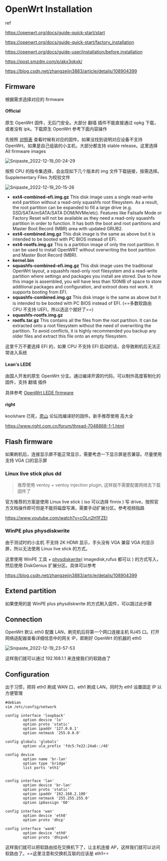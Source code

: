 # OpenWrt Installation

ref

https://openwrt.org/docs/guide-quick-start/start

https://openwrt.org/docs/guide-quick-start/factory_installation

https://openwrt.org/docs/guide-user/installation/before.installation

https://post.smzdm.com/p/akx3okxk/

https://blog.csdn.net/zhangzejin3883/article/details/108904399

## Firmware

根据需求选择对应的 firmware

#### Official

原生 OpenWrt 固件，无后门安全。大部分 翻墙 插件不能直接通过 opkg 下载，或者没有 ipk。下载原生 OpenWrt 参考下面内容操作

先按照 [对照表](https://openwrt.org/toh/views/toh_fwdownload) 查看时候有对应的固件。如果没找到说明对应设备不支持 OpenWrt。如果是自己组装的小主机，大部分都支持 stable release。这里选择 All firmware images

![Snipaste_2022-12-19_00-24-29](https://cdn.staticaly.com/gh/dhay3/image-repo@master/Snipaste_2022-12-19_00-24-29.4gwnjctlnea0.webp)

按照 CPU 的指令集选择，会出现如下几个版本的 img 文件下载链接，按需选择。Supplementary Files 为校验文件

![Snipaste_2022-12-19_20-15-26](https://cdn.staticaly.com/gh/dhay3/image-repo@master/20221219/Snipaste_2022-12-19_20-15-26.63ptrl73ork0.webp)

- **ext4-combined-efi.img.gz** This disk image uses a single read-write ext4 partition without a read-only squashfs root filesystem. As a result, the root partition can be expanded to fill a large drive (e.g. SSD/SATA/mSATA/SATA DOM/NVMe/etc). Features like Failsafe Mode or Factory Reset will not be available as they need a read-only squashfs partition in order to function. It has both the boot and root partitions and Master Boot Record (MBR) area with updated GRUB2.
- **ext4-combined.img.gz** This disk image is the same as above but it is intended to be booted with PC BIOS instead of EFI.
- **ext4-rootfs.img.gz** This is a partition image of only the root partition. It can be used to install OpenWRT without overwriting the boot partition and Master Boot Record (MBR).
- **kernel.bin**
- **squashfs-combined-efi.img.gz** This disk image uses the traditional OpenWrt layout, a squashfs read-only root filesystem and a read-write partition where settings and packages you install are stored. Due to how this image is assembled, you will have less than 100MB of space to store additional packages and configuration, and extroot does not work. It supports booting from EFI.
- **squashfs-combined.img.gz** This disk image is the same as above but it is intended to be booted with PC BIOS instead of EFI. (==多数软路由 CPU 不支持 UEFI，所以选这个就好了==)
- **squashfs-rootfs.img.gz**
- **rootfs.tar.gz** This contains all the files from the root partition. It can be extracted onto a root filesystem without the need of overwriting the partition. To avoid conflicts, it is highly recommended you backup any older files and extract this file onto an empty filesystem.

这里千万不要选择 EFI 的，如果 CPU 不支持 EFI 启动的话，会导致刷机后无法正常进入系统

#### Lean's LEDE

由国人开发的原生 OpenWrt 分支。通过编译开源的代码，可以制作高度客制化的固件，支持 翻墙 插件

具体参考 [OpenWrt LEDE firmware]()

#### right

koolshare 已死，[恩山](https://www.right.com.cn/forum/forum.php) 论坛找编译好的固件。新手推荐使用 高大全

https://www.right.com.cn/forum/thread-7048868-1-1.html

## Flash firmware

如果刷机后，连接显示屏不能正常显示，需要考虑一下显示屏是否兼容。尽量使用支持 VGA 口的显示屏

### Linux live stick plus dd

> 推荐使用 ventoy + ventoy injection plugin, 这样就不需要配置网络去下载固件了

官方推荐的方案是使用 Linux live stick ( iso 可以选择 finnix ) 写  drive，按照官方文档操作即可但是不能将磁盘写满，需要手动扩展分区。参考视频指路

https://www.youtube.com/watch?v=cOLn2H1FZEI

### WinPE plus physdiskwrite

由于测试时的小主机 不支持 2K HDMI 显示，手头没有 VGA 兼容 VGA 的显示屏，所以无法使用 Linux live stick 的方式。

这里使用 WinPE 工具 + [physdiskwrite](https://m0n0.ch/wall/physdiskwrite.php)( imagedisk,rufus 都可以 ) 的方式写入，然后使用 DiskGenius 扩展分区。具体可以参考

https://blog.csdn.net/zhangzejin3883/article/details/108904399

## Extend partition

如果使用的是 WinPE plus physdiskwrite 的方式刷入固件，可以跳过此步骤

## Connection

OpenWrt 默认 eth0 配置 LAN，刷完机后将第一个网口连接主机 RJ45 口。打开网络适配器查看详细信息中的网关 IP，即刷好 OpenWrt 的机器的 eth0

![Snipaste_2022-12-19_23-57-53](https://cdn.staticaly.com/gh/dhay3/image-repo@master/20221219/Snipaste_2022-12-19_23-57-53.24hgp6dsjv34.webp)

这样我们就可以通过 192.168.1.1 来连接我们的软路由了

## Configuration

出于习惯，把将 eth0 刷成 WAN 口，eth1 刷成 LAN，同时为 eth1 设置固定 IP 以方便管理

```
#debian
vim /etc/config/network

config interface 'loopback'
        option device 'lo'
        option proto 'static'
        option ipaddr '127.0.0.1'
        option netmask '255.0.0.0'

config globals 'globals'
        option ula_prefix 'fdc5:7e22:24a6::/48'

config device
        option name 'br-lan'
        option type 'bridge'
        list ports 'eth1'


config interface 'lan'
        option device 'br-lan'
        option proto 'static'
        option ipaddr '192.168.2.100'
        option netmask '255.255.255.0'
        option ip6assign '60'

config interface 'wan'
        option device 'eth0'
        option proto 'dhcp'

config interface 'wan6'
        option device 'eth0'
        option proto 'dhcpv6'
```

这样我们就可以把软路由挂在交换机下了，让主机连接 AP，这样我们就可以访问软路由了。==这里注意和交换机互联的应该是 eth1==


